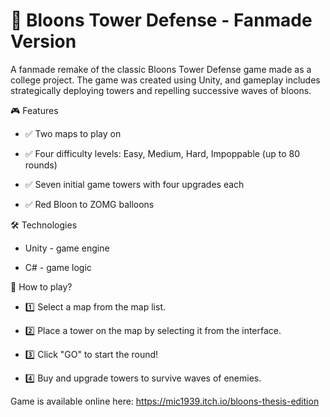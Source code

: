 # 🎈 Bloons Tower Defense - Fanmade Version

 A fanmade remake of the classic Bloons Tower Defense game made as a college project. The game was created using Unity, and gameplay includes strategically deploying towers and repelling successive waves of bloons.

🎮 Features

- ✅ Two maps to play on

- ✅ Four difficulty levels: Easy, Medium, Hard, Impoppable (up to 80 rounds)

- ✅ Seven initial game towers with four upgrades each

- ✅ Red Bloon to ZOMG balloons

🛠️ Technologies

- Unity - game engine

- C# - game logic

🎥 How to play?

- 1️⃣ Select a map from the map list.

- 2️⃣ Place a tower on the map by selecting it from the interface.

- 3️⃣ Click "GO" to start the round!

- 4️⃣ Buy and upgrade towers to survive waves of enemies.

Game is available online here: https://mic1939.itch.io/bloons-thesis-edition
